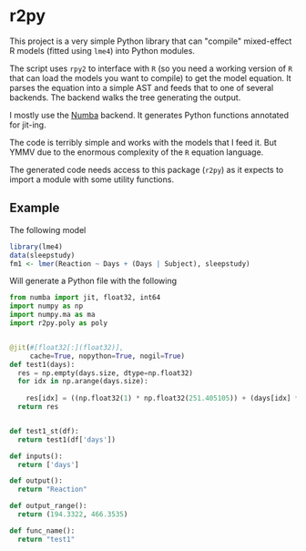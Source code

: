 # r2py

This project is a very simple Python library that can "compile"
mixed-effect R models (fitted using `lme4`) into Python modules. 

The script uses `rpy2` to interface with `R` (so you need a working
version of `R` that can load the models you want to compile) to get the
model equation.  It parses the equation into a simple AST and feeds that
to one of several backends.  The backend walks the tree generating the
output.

I mostly use the [Numba](https://numba.pydata.org/) backend.  It
generates Python functions annotated for jit-ing.

The code is terribly simple and works with the models that I feed it.
But YMMV due to the enormous complexity of the `R` equation language.

The generated code needs access to this package (`r2py`) as it expects
to import a module with some utility functions.

## Example

The following model

```R
library(lme4)
data(sleepstudy)
fm1 <- lmer(Reaction ~ Days + (Days | Subject), sleepstudy)
```

Will generate a Python file with the following

```python
from numba import jit, float32, int64
import numpy as np
import numpy.ma as ma
import r2py.poly as poly


@jit(#[float32[:](float32)],
     cache=True, nopython=True, nogil=True)
def test1(days):
  res = np.empty(days.size, dtype=np.float32)
  for idx in np.arange(days.size):
    
    res[idx] = ((np.float32(1) * np.float32(251.405105)) + (days[idx] * np.float32(10.467286)))
  return res


def test1_st(df):
  return test1(df['days'])

def inputs():
  return ['days']

def output():
  return "Reaction"

def output_range():
  return (194.3322, 466.3535)

def func_name():
  return "test1"
```
